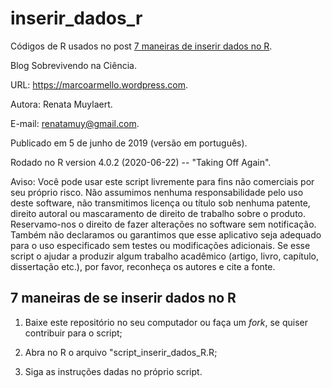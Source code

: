 # inserir_dados_r

Códigos de R usados no post [7 maneiras de inserir dados no R](https://marcoarmello.wordpress.com/2019/06/10/inserirdadosr/).

Blog Sobrevivendo na Ciência.

URL: https://marcoarmello.wordpress.com.

Autora: Renata Muylaert.

E-mail: renatamuy@gmail.com.

Publicado em 5 de junho de 2019 (versão em português).

Rodado no R version 4.0.2 (2020-06-22) -- "Taking Off Again".

Aviso: Você pode usar este script livremente para fins não comerciais por seu próprio risco. Não assumimos nenhuma responsabilidade pelo uso deste software, não transmitimos licença ou título sob nenhuma patente, direito autoral ou mascaramento de direito de trabalho sobre o produto. Reservamo-nos o direito de fazer alterações no software sem notificação. Também não declaramos ou garantimos que esse aplicativo seja adequado para o uso especificado sem testes ou modificações adicionais. Se esse script o ajudar a produzir algum trabalho acadêmico (artigo, livro, capítulo, dissertação etc.), por favor, reconheça os autores e cite a fonte.

## 7 maneiras de se inserir dados no R

1. Baixe este repositório no seu computador ou faça um *fork*, se quiser contribuir para o script;

2. Abra no R o arquivo "script_inserir_dados_R.R;

3. Siga as instruções dadas no próprio script.
